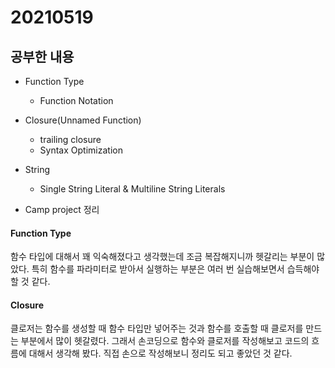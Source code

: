 # 20210519

## 공부한 내용
* Function Type
  * Function Notation

* Closure(Unnamed Function)
  * trailing closure
  * Syntax Optimization
 
* String
  * Single String Literal & Multiline String Literals
  
* Camp project 정리

#### Function Type
함수 타입에 대해서 꽤 익숙해졌다고 생각했는데 조금 복잡해지니까 헷갈리는 부분이 많았다.
특히 함수를 파라미터로 받아서 실행하는 부분은 여러 번 실습해보면서 습득해야 할 것 같다.


#### Closure
클로저는 함수를 생성할 때 함수 타입만 넣어주는 것과 함수를 호출할 때 클로저를 만드는 부분에서 많이 헷갈렸다. 그래서 손코딩으로 함수와 클로저를 작성해보고 코드의 흐름에 대해서 생각해 봤다. 직접 손으로 작성해보니 정리도 되고 좋았던 것 같다.

